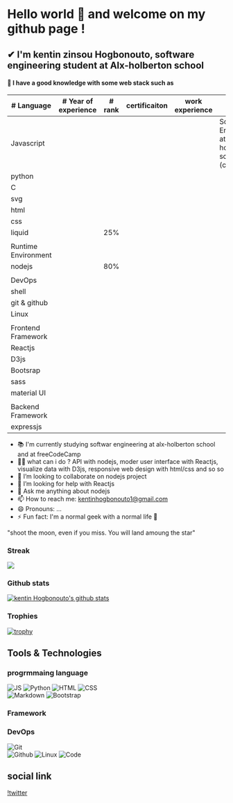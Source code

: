# Hello world 👋 and welcome on my github page !

## ✔ I'm kentin zinsou Hogbonouto, software engineering student at Alx-holberton school

#### 🌱 I have a good knowledge with some web stack such as  

| # Language            |# Year of experience|    # rank       |certificaiton |work experience  |study                                                    |
|-----------------------|------------------- |-----------------|--------------|---------------- |---------------------------------------------------------|
| Javascript            |                    |                 |              |                 | Software Engineering at Alx-holberton school (currently)|
| python                |                    |                 |              |                 |                                                         |               
| C                     |                    |                 |              |                 |                                                         |
| svg                   |                    |                 |              |                 |                                                         |
| html                  |                    |                 |              |                 |                                                         |
| css                   |                    |                 |              |                 |                                                         |
| liquid                |                    |    25%          |              |                 |                                                         |
|                       |                    |                 |              |                 |                                                         |
|Runtime Environment    |                    |                 |              |                 |                                                         |
|     nodejs            |                    |    80%          |              |                 |                                                         |
|                       |                    |                 |              |                 |                                                         |
|DevOps                 |                    |                 |              |                 |                                                         |
|shell                  |                    |                 |              |                 |                                                         |
|git & github           |                    |                 |              |                 |                                                         |
|Linux                  |                    |                 |              |                 |                                                         |
|                       |                    |                 |              |                 |                                                         |
|Frontend Framework     |                    |                 |              |                 |                                                         |
|Reactjs                |                    |                 |              |                 |                                                         |
|D3js                   |                    |                 |              |                 |                                                         |
|Bootsrap               |                    |                 |              |                 |                                                         |
|sass                   |                    |                 |              |                 |                                                         |
|material UI            |                    |                 |              |                 |                                                         |
|                       |                    |                 |              |                 |                                                         |
|Backend Framework      |                    |                 |              |                 |                                                         |
|expressjs              |                    |                 |              |                 |                                                         |              
-  📚   I'm currently studying softwar engineering at alx-holberton school and at freeCodeCamp
- 🤷‍♀️ what can i do ? API with nodejs, moder user interface with Reactjs, visualize data with D3js, responsive web design with html/css and so so 
- 👯 I’m looking to collaborate on nodejs project
- 🤔 I’m looking for help with Reactjs
- 💬 Ask me anything about nodejs
- 📫 How to reach me: kentinhogbonouto1@gmail.com
- 😄 Pronouns: ...
- ⚡ Fun fact: I'm a normal geek with a normal life 🤣

"shoot the moon, even if you miss. You will land amoung the star"

### Streak

<a href="https://github-readme-streak-stats.herokuapp.com/?user=kentinHogbonouto">
  <img align="center" src="https://github-readme-streak-stats.herokuapp.com/?user=kentinHogbonouto" />
</a>

### Github stats

[![kentin Hogbonouto's github stats](https://github-readme-stats.vercel.app/api?username=kentinHogbonouto)](https://github.com/kentinHogbonouto/github-readme-stats)


### Trophies
[![trophy](https://github-profile-trophy.vercel.app/?username=kentinHogbonouto&column=7)](https://github.com/ryo-ma/github-profile-trophy)

## Tools & Technologies
### progrmmaing language
![JS](https://img.shields.io/badge/javascript-%23323330.svg?style=for-the-badge&logo=javascript&logoColor=%23F7DF1E)
![Python](https://img.shields.io/badge/python-%2314354C.svg?style=for-the-badge&logo=python&logoColor=white)
![HTML](https://img.shields.io/badge/html5-%23E34F26.svg?style=for-the-badge&logo=html5&logoColor=white) 
![CSS](https://img.shields.io/badge/css3-%231572B6.svg?style=for-the-badge&logo=css3&logoColor=white)  
 ![Markdown](https://img.shields.io/badge/markdown-%23000000.svg?style=for-the-badge&logo=markdown&logoColor=white)
![Bootstrap](https://img.shields.io/badge/bootstrap-%23563D7C.svg?style=for-the-badge&logo=bootstrap&logoColor=white)  

### Framework
### DevOps
![Git](https://img.shields.io/badge/git-%23F05033.svg?style=for-the-badge&logo=git&logoColor=white)  
![Github](https://img.shields.io/badge/github-%23121011.svg?style=for-the-badge&logo=github&logoColor=white) 
![Linux](https://img.shields.io/badge/Linux-FCC624?style=for-the-badge&logo=linux&logoColor=black) 
![Code](https://img.shields.io/badge/VisualStudioCode-0078d7.svg?style=for-the-badge&logo=visual-studio-code&logoColor=white)

## social link
[!twitter](https://img.shields.io/twitter/url?style=social&url=https%3A%2F%2Ftwitter.com%2FKentinZinsou)

